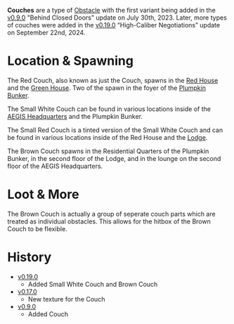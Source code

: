 **Couches** are a type of [Obstacle](/obstacles) with the first variant being added in the [v0.9.0](https://github.com/HasangerGames/suroi/releases/tag/v0.9.0) "Behind Closed Doors" update on July 30th, 2023. Later, more types of couches were added in the [v0.19.0](https://github.com/HasangerGames/suroi/releases/tag/v0.19.0) “High-Caliber Negotiations” update on September 22nd, 2024.

# Location & Spawning

The Red Couch, also known as just the Couch, spawns in the [Red House](/buildings/red_houses) and the [Green House](/buildings/green_house). Two of the spawn in the foyer of the [Plumpkin Bunker](/buildings/plumpkin_bunker).

The Small White Couch can be found in various locations inside of the [AEGIS Headquarters](/buildings/headquarters) and the Plumpkin Bunker. 

The Small Red Couch is a tinted version of the Small White Couch and can be found in various locations inside of the Red House and the [Lodge](/buildings/lodge).

The Brown Couch spawns in the Residential Quarters of the Plumpkin Bunker, in the second floor of the Lodge, and in the lounge on the second floor of the AEGIS Headquarters.

# Loot & More

The Brown Couch is actually a group of seperate couch parts which are treated as individual obstacles. This allows for the hitbox of the Brown Couch to be flexible.

# History

- [v0.19.0](https://github.com/HasangerGames/suroi/releases/tag/v0.19.0)
  - Added Small White Couch and Brown Couch
- [v0.17.0](https://github.com/HasangerGames/suroi/releases/tag/v0.17.0)
  - New texture for the Couch
- [v0.9.0](https://github.com/HasangerGames/suroi/releases/tag/v0.9.0)
  - Added Couch
